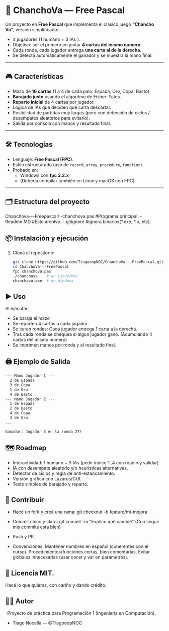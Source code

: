 
# 🐷 ChanchoVa — Free Pascal

Un proyecto en **Free Pascal** que implementa el clásico juego **“Chancho Va”**, versión simplificada:  
- 4 jugadores (1 humano + 3 IAs ).  
- Objetivo: ser el primero en juntar **4 cartas del mismo número**.  
- Cada ronda, cada jugador entrega **una carta al de la derecha**.  
- Se detecta automáticamente el ganador y se muestra la mano final.  

---

## 🎮 Características
- Mazo de **16 cartas** (1 a 4 de cada palo: Espada, Oro, Copa, Basto).  
- **Barajado justo** usando el algoritmo de Fisher–Yates.  
- **Reparto inicial** de 4 cartas por jugador.  
- Lógica de IAs que deciden qué carta descartar.  
- Posibilidad de partidas muy largas (pero con detección de ciclos / desempates aleatorios para evitarlo).  
- Salida por consola con manos y resultado final.  

---

## 🛠️ Tecnologías
- Lenguaje: **Free Pascal (FPC)**.  
- Estilo estructurado (uso de `record`, `array`, `procedure`, `function`).  
- Probado en:  
  - Windows con **fpc 3.2.x**  
  - (Debería compilar también en Linux y macOS con FPC).  

---

## 🗂️ Estructura del proyecto
Chanchova---Freepascal/
-chanchova.pas #Programa principal.
-Readme.MD #Este archivo.
-.gitignore #Ignora binarios(*.exe, *.o, etc).

## 📦 Instalación y ejecución
1. Cloná el repositorio:
   ```bash
   git clone https://github.com/TiagooopNOC/ChanchoVa---FreePascal.git
   cd ChanchoVa---FreePascal
   fpc chanchova.pas
   ./chanchova    # en Linux/Mac
   chanchova.exe  # en Windows


## ▶️ Uso
Al ejecutar:
 - Se baraja el mazo
 - Se reparten 4 cartas a cada jugador.
 - Se iteran rondas: Cada jugador entrega 1  carta a la derecha.
 - Tras cada ronda se chequea si algun jugador  ganó. (Acumulando 4 cartas del mismo numero)
 -  Se imprimen manos por ronda y el resultado   final.

## 🖨️ Ejemplo de Salida
```bash
--- Mano Jugador 1 ---
  2 de Espada
  3 de Copa
  1 de Oro
  4 de Basto
--- Mano Jugador 2 ---
  1 de Espada
  2 de Basto
  4 de Copa
  3 de Oro
...

Ganador: Jugador 3 en la ronda 27!
```
## 🗺️ Roadmap
- Interactividad: 1 humano + 3 IAs (pedir índice 1..4 con readln y validar).
- IA con desempate aleatorio y/o heurísticas alternativas.
 - Detector de ciclos y regla de anti-estancamiento.
 - Versión gráfica con Lazarus/GUI.
 - Tests simples de barajado y reparto.

## 🤝 Contribuir
- Hacé un fork y creá una rama: git checkout -b feature/mi-mejora
- Commit chico y claro: git commit -m "Explico qué cambié" (Con seguir mis commits esta bien)
- Push y PR.

- Convenciones:  Mantener nombres en español (coherentes con el curso).                Procedimientos/funciones cortas, bien comentadas. Evitar globales innecesarias (usar const y var en parámetros).

## 📄 Licencia MIT. 
Hacé lo que quieras, con cariño y dando crédito.

## 👨‍💻 Autor
-Proyecto de práctica para Programación 1 (Ingeniería en Computación).
- Tiago Nocella — @TiagooopNOC

